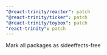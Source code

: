 ```yaml
---
"@react-trinity/reactor": patch
"@react-trinity/ticker": patch
"@react-trinity/toybox": patch
"react-trinity": patch
---
```


Mark all packages as sideeffects-free
